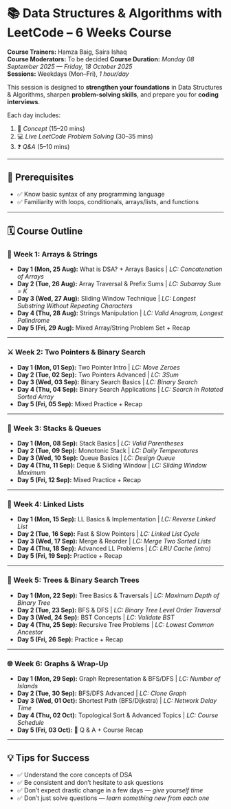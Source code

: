 # 📚 Data Structures & Algorithms with LeetCode – 6 Weeks Course  

**Course Trainers:** Hamza Baig, Saira Ishaq  
**Course Moderators:** To be decided
**Course Duration:** *Monday 08 September 2025 — Friday, 18 October 2025*  
**Sessions:** Weekdays (Mon–Fri), *1 hour/day*  

This session is designed to **strengthen your foundations** in Data Structures & Algorithms, sharpen **problem-solving skills**, and prepare you for **coding interviews**.  

Each day includes:  
1. 📖 *Concept* (15–20 mins)  
2. 💻 *Live LeetCode Problem Solving* (30–35 mins)  
3. ❓ *Q&A* (5–10 mins)  

---

## 📌 Prerequisites
- ✅ Know basic syntax of any programming language  
- ✅ Familiarity with loops, conditionals, arrays/lists, and functions  

---

## 🗓 Course Outline  

### 🧠 Week 1: Arrays & Strings  
- **Day 1 (Mon, 25 Aug):** What is DSA? + Arrays Basics | *LC: Concatenation of Arrays*  
- **Day 2 (Tue, 26 Aug):** Array Traversal & Prefix Sums | *LC: Subarray Sum = K*  
- **Day 3 (Wed, 27 Aug):** Sliding Window Technique | *LC: Longest Substring Without Repeating Characters*  
- **Day 4 (Thu, 28 Aug):** Strings Manipulation | *LC: Valid Anagram, Longest Palindrome*  
- **Day 5 (Fri, 29 Aug):** Mixed Array/String Problem Set + Recap  

---

### ⚔️ Week 2: Two Pointers & Binary Search  
- **Day 1 (Mon, 01 Sep):** Two Pointer Intro | *LC: Move Zeroes*  
- **Day 2 (Tue, 02 Sep):** Two Pointers Advanced | *LC: 3Sum*  
- **Day 3 (Wed, 03 Sep):** Binary Search Basics | *LC: Binary Search*  
- **Day 4 (Thu, 04 Sep):** Binary Search Applications | *LC: Search in Rotated Sorted Array*  
- **Day 5 (Fri, 05 Sep):** Mixed Practice + Recap  

---

### 🧱 Week 3: Stacks & Queues  
- **Day 1 (Mon, 08 Sep):** Stack Basics | *LC: Valid Parentheses*  
- **Day 2 (Tue, 09 Sep):** Monotonic Stack | *LC: Daily Temperatures*  
- **Day 3 (Wed, 10 Sep):** Queue Basics | *LC: Design Queue*  
- **Day 4 (Thu, 11 Sep):** Deque & Sliding Window | *LC: Sliding Window Maximum*  
- **Day 5 (Fri, 12 Sep):** Mixed Practice + Recap  

---

### 🔗 Week 4: Linked Lists  
- **Day 1 (Mon, 15 Sep):** LL Basics & Implementation | *LC: Reverse Linked List*  
- **Day 2 (Tue, 16 Sep):** Fast & Slow Pointers | *LC: Linked List Cycle*  
- **Day 3 (Wed, 17 Sep):** Merge & Reorder | *LC: Merge Two Sorted Lists*  
- **Day 4 (Thu, 18 Sep):** Advanced LL Problems | *LC: LRU Cache (intro)*  
- **Day 5 (Fri, 19 Sep):** Practice + Recap  

---

### 🌳 Week 5: Trees & Binary Search Trees  
- **Day 1 (Mon, 22 Sep):** Tree Basics & Traversals | *LC: Maximum Depth of Binary Tree*  
- **Day 2 (Tue, 23 Sep):** BFS & DFS | *LC: Binary Tree Level Order Traversal*  
- **Day 3 (Wed, 24 Sep):** BST Concepts | *LC: Validate BST*  
- **Day 4 (Thu, 25 Sep):** Recursive Tree Problems | *LC: Lowest Common Ancestor*  
- **Day 5 (Fri, 26 Sep):** Practice + Recap  

---

### 🌐 Week 6: Graphs & Wrap-Up  
- **Day 1 (Mon, 29 Sep):** Graph Representation & BFS/DFS | *LC: Number of Islands*  
- **Day 2 (Tue, 30 Sep):** BFS/DFS Advanced | *LC: Clone Graph*  
- **Day 3 (Wed, 01 Oct):** Shortest Path (BFS/Dijkstra) | *LC: Network Delay Time*  
- **Day 4 (Thu, 02 Oct):** Topological Sort & Advanced Topics | *LC: Course Schedule*  
- **Day 5 (Fri, 03 Oct):** 🎉 Q & A + Course Recap  

---

## 💡 Tips for Success  
- ✅ Understand the core concepts of DSA  
- ✅ Be consistent and don’t hesitate to ask questions  
- ✅ Don’t expect drastic change in a few days — *give yourself time*  
- ✅ Don’t just solve questions — *learn something new from each one*  
